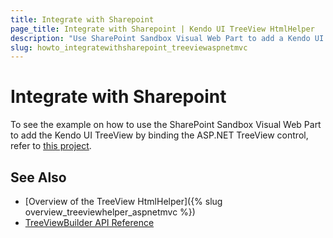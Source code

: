 ```yaml
---
title: Integrate with Sharepoint
page_title: Integrate with Sharepoint | Kendo UI TreeView HtmlHelper
description: "Use SharePoint Sandbox Visual Web Part to add a Kendo UI TreeView in ASP.NET MVC applications."
slug: howto_integratewithsharepoint_treeviewaspnetmvc
---
```


# Integrate with Sharepoint

To see the example on how to use the SharePoint Sandbox Visual Web Part to add the Kendo UI TreeView by binding the ASP.NET TreeView control, refer to [this project](http://www.telerik.com/support/code-library/complete-sharepoint-sandbox-solution).

## See Also

* [Overview of the TreeView HtmlHelper]({% slug overview_treeviewhelper_aspnetmvc %})
* [TreeViewBuilder API Reference](/api/aspnet-mvc/Kendo.Mvc.UI.Fluent/TreeViewBuilder)
